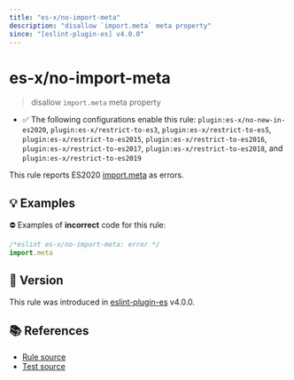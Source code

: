 ```yaml
---
title: "es-x/no-import-meta"
description: "disallow `import.meta` meta property"
since: "[eslint-plugin-es] v4.0.0"
---
```


# es-x/no-import-meta
> disallow `import.meta` meta property

- ✅ The following configurations enable this rule: `plugin:es-x/no-new-in-es2020`, `plugin:es-x/restrict-to-es3`, `plugin:es-x/restrict-to-es5`, `plugin:es-x/restrict-to-es2015`, `plugin:es-x/restrict-to-es2016`, `plugin:es-x/restrict-to-es2017`, `plugin:es-x/restrict-to-es2018`, and `plugin:es-x/restrict-to-es2019`

This rule reports ES2020 [import.meta](https://github.com/tc39/proposal-import-meta) as errors.

## 💡 Examples

⛔ Examples of **incorrect** code for this rule:

<eslint-playground type="bad">

```js
/*eslint es-x/no-import-meta: error */
import.meta
```

</eslint-playground>

## 🚀 Version

This rule was introduced in [eslint-plugin-es] v4.0.0.

[eslint-plugin-es]: https://github.com/mysticatea/eslint-plugin-es

## 📚 References

- [Rule source](https://github.com/eslint-community/eslint-plugin-es-x/blob/master/lib/rules/no-import-meta.js)
- [Test source](https://github.com/eslint-community/eslint-plugin-es-x/blob/master/tests/lib/rules/no-import-meta.js)
